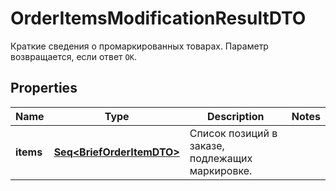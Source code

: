 

# OrderItemsModificationResultDTO

Краткие сведения о промаркированных товарах. Параметр возвращается, если ответ `OK`. 

## Properties

Name | Type | Description | Notes
------------ | ------------- | ------------- | -------------
**items** | [**Seq&lt;BriefOrderItemDTO&gt;**](BriefOrderItemDTO.md) | Список позиций в заказе, подлежащих маркировке. | 



